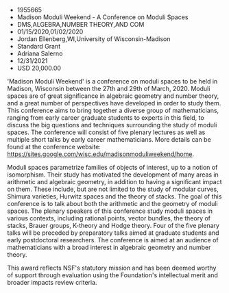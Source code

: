
* 1955665
* Madison Moduli Weekend - A Conference on Moduli Spaces
* DMS,ALGEBRA,NUMBER THEORY,AND COM
* 01/15/2020,01/02/2020
* Jordan Ellenberg,WI,University of Wisconsin-Madison
* Standard Grant
* Adriana Salerno
* 12/31/2021
* USD 20,000.00

'Madison Moduli Weekend' is a conference on moduli spaces to be held in Madison,
Wisconsin between the 27th and 29th of March, 2020. Moduli spaces are of great
significance in algebraic geometry and number theory, and a great number of
perspectives have developed in order to study them. This conference aims to
bring together a diverse group of mathematicians, ranging from early career
graduate students to experts in this field, to discuss the big questions and
techniques surrounding the study of moduli spaces. The conference will consist
of five plenary lectures as well as multiple short talks by early career
mathematicians. More details can be found at the conference website:
https://sites.google.com/wisc.edu/madisonmoduliweekend/home.

Moduli spaces parametrize families of objects of interest, up to a notion of
isomorphism. Their study has motivated the development of many areas in
arithmetic and algebraic geometry, in addition to having a significant impact on
them. These include, but are not limited to the study of modular curves, Shimura
varieties, Hurwitz spaces and the theory of stacks. The goal of this conference
is to talk about both the arithmetic and the geometry of moduli spaces. The
plenary speakers of this conference study moduli spaces in various contexts,
including rational points, vector bundles, the theory of stacks, Brauer groups,
K-theory and Hodge theory. Four of the five plenary talks will be preceded by
preparatory talks aimed at graduate students and early postdoctoral researchers.
The conference is aimed at an audience of mathematicians with a broad interest
in algebraic geometry and number theory.

This award reflects NSF's statutory mission and has been deemed worthy of
support through evaluation using the Foundation's intellectual merit and broader
impacts review criteria.
